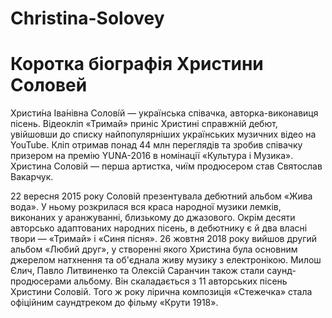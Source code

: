 # Christina-Solovey
<html>
  <head>
    <meta charset="utf-8">
    <title>Христина Соловей</title>
  </head>
  <body>
    <h1>Коротка біографія Христини Соловей</h1>
    <p>Христи́на Іва́нівна Солові́й — українська співачка, авторка-виконавиця пісень. Відеокліп «Тримай» приніс Христині справжній дебют, увійшовши до списку найпопулярніших українських музичних відео на YouTube. Кліп отримав понад 44 млн переглядів та зробив співачку призером на премію YUNA-2016 в номінації «Культура і Музика». Христина Соловій — перша артистка, чиїм продюсером став Святослав Вакарчук.</p>
    <p>22 вересня 2015 року Соловій презентувала дебютний альбом «Жива вода». У ньому розкрилася вся краса народної музики лемків, виконаних у аранжуванні, близькому до джазового. Окрім десяти авторсько адаптованих народних пісень, в дебютнику є й два власні твори — «Тримай» і «Синя пісня».
 26 жовтня 2018 року вийшов другий альбом «Любий друг», у створенні якого Христина була основним джерелом натхнення та об'єднала живу музику з електронікою. Милош Єлич, Павло Литвиненко та Олексій Саранчин також стали саунд-продюсерами альбому. Він скаладається з 11 авторських пісень Христини Соловій. Того ж року лірична композиція «Стежечка» стала офіційним саундтреком до фільму «Крути 1918».</p>
</body>
</html>
